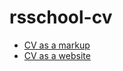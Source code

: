 # rsschool-cv
- [CV as a markup](https://sdeaiko.github.io/rsschool-cv/cv)
- [CV as a website](https://sdeaiko.github.io/rsschool-cv/)
